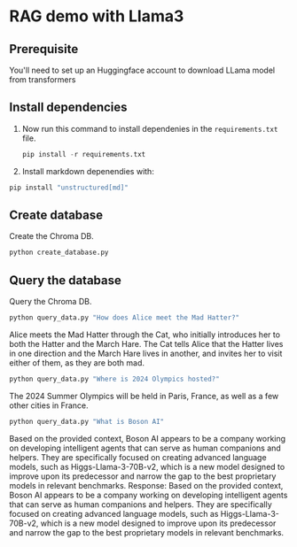 # RAG demo with Llama3

## Prerequisite
You'll need to set up an Huggingface account to download LLama model from transformers


## Install dependencies

1. Now run this command to install dependenies in the `requirements.txt` file. 

    ```python
    pip install -r requirements.txt
    ```

1. Install markdown depenendies with: 

```python
pip install "unstructured[md]"
```

## Create database

Create the Chroma DB.

```python
python create_database.py
```

## Query the database

Query the Chroma DB.

```python
python query_data.py "How does Alice meet the Mad Hatter?"
```

Alice meets the Mad Hatter through the Cat,
who initially introduces her to both the Hatter and the March Hare.
The Cat tells Alice that the Hatter lives in one direction and the March Hare lives in another,
and invites her to visit either of them, as they are both mad.

```python
python query_data.py "Where is 2024 Olympics hosted?"
```

The 2024 Summer Olympics will be held in Paris, France, as well as a few other cities in France.


```python
python query_data.py "What is Boson AI"
```

Based on the provided context, Boson AI appears to be a company working on developing intelligent agents that can serve as human companions and helpers. They are specifically focused on creating advanced language models, such as Higgs-Llama-3-70B-v2, which is a new model designed to improve upon its predecessor and narrow the gap to the best proprietary models in relevant benchmarks.
Response: Based on the provided context, Boson AI appears to be a company working on developing intelligent agents that can serve as human companions and helpers. They are specifically focused on creating advanced language models, such as Higgs-Llama-3-70B-v2, which is a new model designed to improve upon its predecessor and narrow the gap to the best proprietary models in relevant benchmarks.

